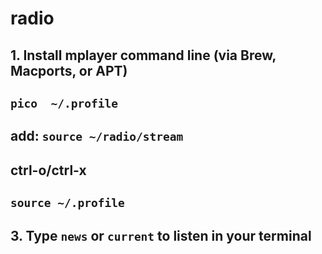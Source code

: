 # radio

## 1. Install mplayer command line (via Brew, Macports, or APT)

## `pico  ~/.profile`

## add: `source ~/radio/stream`

## ctrl-o/ctrl-x

## `source ~/.profile`

## 3. Type `news` or `current` to listen in your terminal
